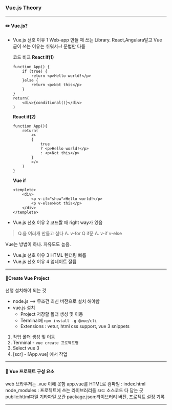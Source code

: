 ### Vue.js Theory
----
#### ✏️ Vue.js?
- Vue.js 선호 이유 1
Web-app 만들 때 쓰는 Library. React,Angulara말고 Vue 굳이 쓰는 이유는 쉬워서~!
문법만 다름

    코드 비교
    **React if(1)**
    ```
    function App() {
        if (true) {
            return <p>Hello world!</p>
        }else {
            return <p>Not this</p>
        }
    }
    return(
        <div>{conditional()}</div>
    )
    ```
    **React if(2)**
    ```
    function App(){
        return(
            <>
            {
                true
                ? <p>Hello world!</p>
                : <p>Not this</p>
            }
            </>
        )
    }
    ```
    **Vue if**
    ```
    <templete>
        <div>
            <p v-if="show">Hello world!</p>
            <p v-else>Not this</p>
        </div>
    </templete>
    ```
- Vue.js 선호 이유 2
코드짤 때 right way가 있음
>  Q.<HTML>을 여러개 만들고 싶다
A. v-for
Q<HTML> if문
A. v-if v-else

Vue는 방법이 하나. 자유도도 높음.

- Vue.js 선호 이유 3
HTML 렌더링 빠름
- Vue.js 선호 이유 4
업데이트 잘됨
----
#### 📌Create Vue Project
선행 설치해야 되는 것
- node.js --> 무조건 최신 버전으로 설치 해야함
- vue.js 설치
    + Project 저장할 폴더 생성 및 이동
    + Terminal에 `npm install -g @vue/cli`
    + Extensions : vetur, html css support, vue 3 snippets

1. 작업 폴더 생성 및 이동
2. Terminal - `vue create 프로젝트명`
3. Select vue 3
4. [scr] - [App.vue] 에서 작업
----
#### 📌 Vue 프로젝트 구성 요소
web 브라우저는 .vue 이해 못함
app.vue를 HTML로 컴파일 : index.html
node_modules : 프로젝트에 쓰는 라이브러리들
src: 소스코드 다 담는 곳
public:httml파일 기타파일 보관
package.json:라이브러리 버전, 프로젝트 설정 기록

----
